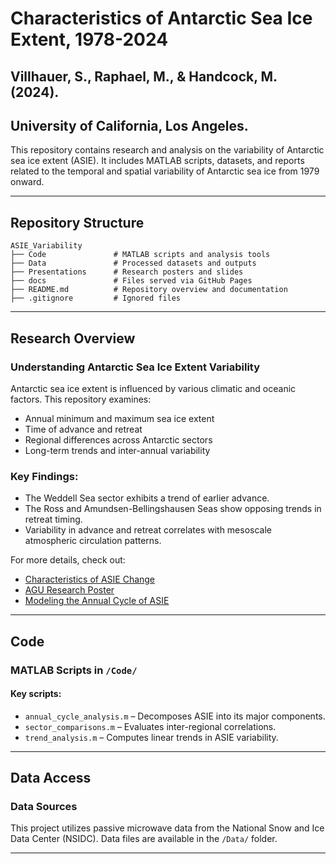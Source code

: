 # Characteristics of Antarctic Sea Ice Extent, 1978-2024
## Villhauer, S., Raphael, M., & Handcock, M. (2024). 
## University of California, Los Angeles. 

This repository contains research and analysis on the variability of Antarctic sea ice extent (ASIE). It includes MATLAB scripts, datasets, and reports related to the temporal and spatial variability of Antarctic sea ice from 1979 onward.

---

## Repository Structure

```
ASIE_Variability
├── Code               # MATLAB scripts and analysis tools
├── Data               # Processed datasets and outputs
├── Presentations      # Research posters and slides
├── docs               # Files served via GitHub Pages
├── README.md          # Repository overview and documentation
├── .gitignore         # Ignored files
```

---

## Research Overview
### Understanding Antarctic Sea Ice Extent Variability
Antarctic sea ice extent is influenced by various climatic and oceanic factors. This repository examines:
- Annual minimum and maximum sea ice extent
- Time of advance and retreat
- Regional differences across Antarctic sectors
- Long-term trends and inter-annual variability

### Key Findings:
- The Weddell Sea sector exhibits a trend of earlier advance.  
- The Ross and Amundsen-Bellingshausen Seas show opposing trends in retreat timing.  
- Variability in advance and retreat correlates with mesoscale atmospheric circulation patterns.

For more details, check out:
- [Characteristics of ASIE Change](https://github.com/svillhauer/ASIE_Variability/blob/main/Presentations/Characteristics_of_ASIE_Change.pdf)
- [AGU Research Poster](https://github.com/svillhauer/ASIE_Variability/blob/9af28cd58c307a5116a6ab6b5678f65deb2726aa/Presentations/AGU_Poster.pdf)
- [Modeling the Annual Cycle of ASIE](https://github.com/svillhauer/ASIE_Variability/blob/main/Presentations/Modelling_the_Annual_Cycle_of_Daily_ASIE.pdf)

---

## Code
### MATLAB Scripts in `/Code/`
#### Key scripts:
- `annual_cycle_analysis.m` – Decomposes ASIE into its major components.
- `sector_comparisons.m` – Evaluates inter-regional correlations.
- `trend_analysis.m` – Computes linear trends in ASIE variability.

---

## Data Access
### Data Sources
This project utilizes passive microwave data from the National Snow and Ice Data Center (NSIDC). Data files are available in the `/Data/` folder.

---
